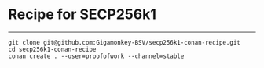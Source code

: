 # Recipe for SECP256k1
--------
```
git clone git@github.com:Gigamonkey-BSV/secp256k1-conan-recipe.git
cd secp256k1-conan-recipe
conan create . --user=proofofwork --channel=stable
```
